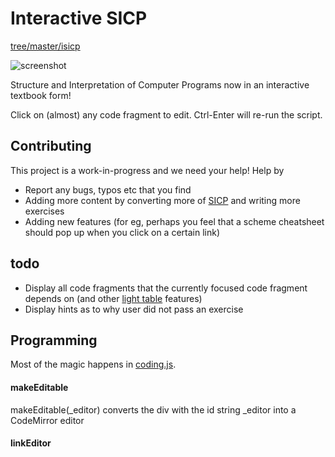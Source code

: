 # Interactive SICP

[tree/master/isicp](https://github.com/zodiac/appspot-grading/tree/master/isicp)

![screenshot](https://raw.github.com/zodiac/appspot-grading/master/isicp/screenshot.png)

Structure and Interpretation of Computer Programs now in an interactive textbook form! 

Click on (almost) any code fragment to edit. Ctrl-Enter will re-run the script.

## Contributing

This project is a work-in-progress and we need your help! Help by 

- Report any bugs, typos etc that you find
- Adding more content by converting more of [SICP](http://mitpress.mit.edu/sicp/full-text/book/book-Z-H-4.html#%_toc_start) and writing more exercises
- Adding new features (for eg, perhaps you feel that a scheme cheatsheet should pop up when you click on a certain link)

## todo

- Display all code fragments that the currently focused code fragment depends on (and other [light table](http://www.chris-granger.com/2012/04/12/light-table---a-new-ide-concept/) features)
- Display hints as to why user did not pass an exercise

## Programming

Most of the magic happens in [coding.js](https://github.com/zodiac/appspot-grading/tree/master/isicp/coding.js). 

#### makeEditable

makeEditable(_editor) converts the div with the id string _editor into a CodeMirror editor

#### linkEditor

